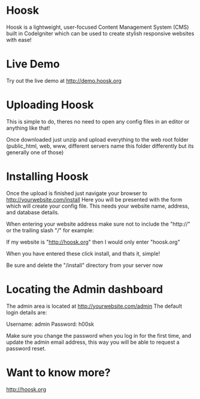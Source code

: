 # Hoosk
Hoosk is a lightweight, user-focused Content Management System (CMS) built in CodeIgniter which can be used to create stylish responsive websites with ease!

# Live Demo
Try out the live demo at http://demo.hoosk.org

# Uploading Hoosk

This is simple to do, theres no need to open any config files in an editor or anything like that!

Once downloaded just unzip and upload everything to the web root folder (public_html, web, www, different servers name this folder differently but its generally one of those)

# Installing Hoosk

Once the upload is finished just navigate your browser to http://yourwebsite.com/install
Here you will be presented with the form which will create your config file.
This needs your website name, address, and database details.

When entering your website address make sure not to include the "http://" or the trailing slash "/"
for example:

If my website is "http://hoosk.org" then I would only enter "hoosk.org"

When you have entered these click install, and thats it, simple!

Be sure and delete the "/install" directory from your server now

# Locating the Admin dashboard

The admin area is located at http://yourwebsite.com/admin
The default login details are:

Username: admin
Password: h00sk

Make sure you change the password when you log in for the first time, and update the admin email address, this way you will be able to request a password reset.

# Want to know more?
http://hoosk.org
